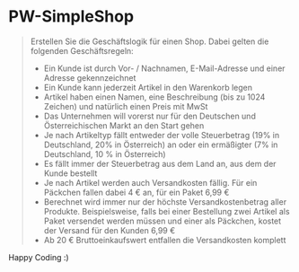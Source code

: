 # PW-SimpleShop

> Erstellen Sie die Geschäftslogik für einen Shop. Dabei gelten die folgenden Geschäftsregeln: 
> - Ein Kunde ist durch Vor- / Nachnamen, E-Mail-Adresse und einer Adresse gekennzeichnet
> - Ein Kunde kann jederzeit Artikel in den Warenkorb legen
> - Artikel haben einen Namen, eine Beschreibung (bis zu 1024 Zeichen) und natürlich einen Preis mit MwSt
> - Das Unternehmen will vorerst nur für den Deutschen und Österreichischen Markt an den Start gehen
> - Je nach Artikeltyp fällt entweder der volle Steuerbetrag (19% in Deutschland, 20% in Österreich) an oder ein ermäßigter (7% in Deutschland, 10 % in Österreich)
> - Es fällt immer der Steuerbetrag aus dem Land an, aus dem der Kunde bestellt
> - Je nach Artikel werden auch Versandkosten fällig. Für ein Päckchen fallen dabei 4 € an, für ein Paket 6,99 €
> - Berechnet wird immer nur der höchste Versandkostenbetrag aller Produkte. Beispielsweise, falls bei einer Bestellung zwei Artikel als Paket versendet werden müssen und einer als Päckchen, kostet der Versand für den Kunden 6,99 €
> - Ab 20 € Bruttoeinkaufswert entfallen die Versandkosten komplett

Happy Coding :)
